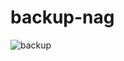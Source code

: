 # backup-nag
 
![backup](https://user-images.githubusercontent.com/192591/167901261-33ad1b0d-69fc-4552-bf01-9b417960cba1.png)

